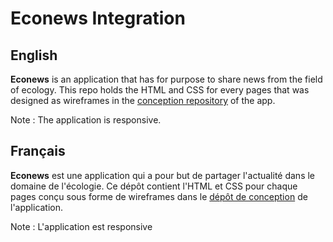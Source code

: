 # Econews Integration

## English

**Econews** is an application that has for purpose to share news from the field of ecology.
This repo holds the HTML and CSS for every pages that was designed as wireframes in the [conception repository](https://github.com/Theo-Beaudouin/econews-conception) of the app.

Note : The application is responsive.

## Français

**Econews** est une application qui a pour but de partager l'actualité dans le domaine de l'écologie.
Ce dépôt contient l'HTML et CSS pour chaque pages conçu sous forme de wireframes dans le [dépôt de conception](https://github.com/Theo-Beaudouin/econews-conception) de l'application.

Note : L'application est responsive

